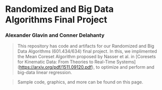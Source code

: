 # Randomized and Big Data Algorithms Final Project

### Alexander Glavin and Conner Delahanty

> This repository has code and artifacts for our Randomized and Big Data Algorithms (601.434/634) 
> final project. In this, we implimented the Mean Coreset Algorithm proposed by Nasser et al. in 
> [Coresets for Kinematic Data: From Theories to Real-Time Systems] (https://arxiv.org/pdf/1511.09120.pdf), 
> to optimize and perform and big-data linear regression. 

> Sample code, graphics, and more can be found on this page.
